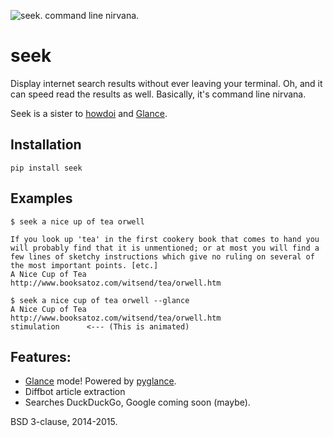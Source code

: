![seek. command line nirvana.](http://i.imgur.com/2wEYui1.png)
# seek

Display internet search results without ever leaving your terminal. Oh, and it can speed read the results as well. Basically, it's command line nirvana.

Seek is a sister to [howdoi](https://github.com/gleitz/howdoi/) and [Glance](https://github.com/Miserlou/glance/).

## Installation

    pip install seek

## Examples

    $ seek a nice up of tea orwell 

    If you look up 'tea' in the first cookery book that comes to hand you will probably find that it is unmentioned; or at most you will find a few lines of sketchy instructions which give no ruling on several of the most important points. [etc.]
    A Nice Cup of Tea
    http://www.booksatoz.com/witsend/tea/orwell.htm

    $ seek a nice cup of tea orwell --glance
    A Nice Cup of Tea
    http://www.booksatoz.com/witsend/tea/orwell.htm
    stimulation      <--- (This is animated)

## Features:

* [Glance](http://glance.wtf) mode! Powered by [pyglance](http://github.com/Miserlou/pyglance).
* Diffbot article extraction
* Searches DuckDuckGo, Google coming soon (maybe).

BSD 3-clause, 2014-2015.
